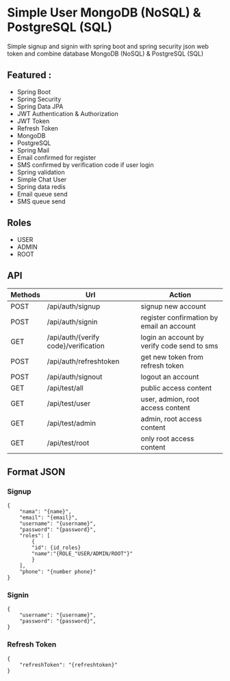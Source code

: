 # Simple User MongoDB (NoSQL) & PostgreSQL (SQL)
Simple signup and signin with spring boot and spring security json web token and combine database MongoDB (NoSQL) & PostgreSQL (SQL)

## Featured :
- Spring Boot 
- Spring Security
- Spring Data JPA
- JWT Authentication & Authorization
- JWT Token
- Refresh Token
- MongoDB
- PostgreSQL
- Spring Mail
- Email confirmed for register
- SMS confirmed by verification code if user login
- Spring validation
- Simple Chat User
- Spring data redis
- Email queue send
- SMS queue send

## Roles
- USER
- ADMIN 
- ROOT
 
## API
Methods | Url | Action |
--- | --- | --- |
| POST | /api/auth/signup | signup new account |
| POST | /api/auth/signin | register confirmation by email an account |
| GET | /api/auth/{verify code}/verification | login an account by verify code send to sms |
| POST | /api/auth/refreshtoken | get new token from refresh token |
| POST | /api/auth/signout | logout an account |
| GET | /api/test/all | public access content |
| GET | /api/test/user | user, admion, root access content |
| GET | /api/test/admin | admin, root access content |
| GET | /api/test/root | only root access content |

## Format JSON
### Signup
```
{
    "nama": "{name}",
    "email": "{email}",
    "username": "{username}",
    "password": "{password}",
    "roles": [
        {
        "id": {id_roles}
        "name":"{ROLE_"USER/ADMIN/ROOT"}"
        }
    ],
    "phone": "{number phone}"
}
```

### Signin
```
{
    "username": "{username}",
    "password": "{password}",
}
```

### Refresh Token
```
{
    "refreshToken": "{refreshtoken}"
}
```
